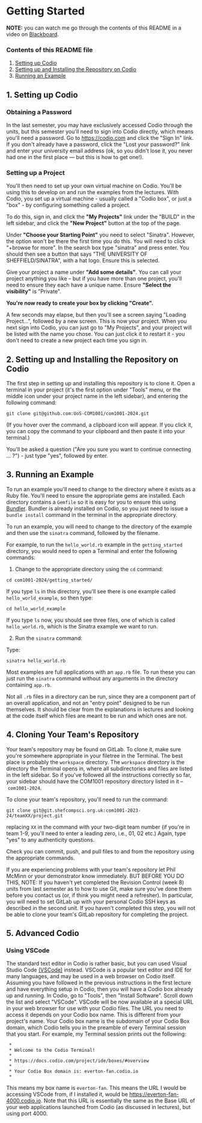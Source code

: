# Getting Started

**NOTE:** you can watch me go through the contents of this README in a video on [Blackboard]().

### Contents of this README file

1. [Setting up Codio](#1-setting-up-codio)
2. [Setting up and Installing the Repository on Codio](#2-setting-up-and-installing-the-repository-on-codio)
3. [Running an Example](#3-running-an-example)

## 1. Setting up Codio

### Obtaining a Password

In the last semester, you may have exclusively accessed Codio through the units, but this semester you'll need to sign into Codio directly, which means you'll need a password. Go to https://codio.com and click the "Sign In" link. If you don't already have a
password, click the "Lost your password?" link and enter your university email address (ok, so you didn't lose it, you never had one in the first place — but this is how to get one!).

### Setting up a Project

You'll then need to set up your own virtual machine on Codio. You'll be using this to develop on and run the examples from the lectures. With Codio, you set up a virtual machine - usually called a "Codio box", or just a "box" - by configuring something called a project. 

To do this, sign in, and click the  **"My Projects"** link under the "BUILD" in the left sidebar, and click the **"New Project"** button at the top of the page. 

Under **"Choose your Starting Point"** you need to select "Sinatra". However, the option won't be there the first time you do this. You will need to click "+browse for more". In the search box type "sinatra" and press enter. You should then see a button that says "THE UNIVERSITY OF SHEFFIELD/SINATRA", with a hat logo. Ensure this is selected. 

Give your project a name under **"Add some details"**. You can call your project anything you like – but if you have more than one project, you'll need to ensure they each have a unique name.  Ensure **"Select the visibility"** is "Private".

**You're now ready to create your box by clicking "Create".**

A few seconds may elapse, but then you'll see a screen saying "Loading Project...", followed by a new screen. This is now your project. When you next sign into Codio, you can just go to "My Projects", and your project will be listed with the name you chose. You can just click it to restart it - you don't need to create a new project each time you sign in. 

## 2. Setting up and Installing the Repository on Codio

The first step in setting up and installing this repository is to clone it. Open a terminal in your project (it's the first option under "Tools" menu, or the middle icon under your project name in the left sidebar), and entering
the following command:

```console
git clone git@github.com:UoS-COM1001/com1001-2024.git
```

(If you hover over the command, a clipboard icon will appear. If you click it, you can copy the command to your clipboard and then paste it into your terminal.)

You'll be asked a question ("Are you sure you want to continue connecting ... ?") - just type "yes", followed by enter.

## 3. Running an Example

To run an example you'll need to change to the directory where it exists as a Ruby file. You'll need to ensure the appropriate gems are installed. Each directory contains a `Gemfile` so it is easy for you to ensure this using [Bundler](https://bundler.io). Bundler is already installed on Codio, so you just need to issue a `bundle install` command in the terminal in the appropriate directory. 

To run an example, you will need to change to the directory of the example and then use the `sinatra` command, followed by the filename.

For example, to run the `hello_world.rb` example in the ``getting_started``
directory, you would need to open a Terminal and enter the following commands:

1) Change to the appropriate directory using the `cd` command:

```console
cd com1001-2024/getting_started/
```

If you type `ls` in this directory, you'll see there is one example called `hello_world_example`, so then type:

```console
cd hello_world_example
```

If you type `ls` now, you should see three files, one of which is called `hello_world.rb`, which is the Sinatra example we want to run. 

2) Run the `sinatra` command:

Type:

```console
sinatra hello_world.rb
```

Most examples are full applications with an `app.rb` file. To run these you can just run the `sinatra` command without any arguments in the directory containing `app.rb`.

Not all `.rb` files in a directory can be run, since they are a component part of an overall application, and not an "entry point" designed to be run themselves. It should be clear from the explanations in lectures and looking at the code itself which files are meant to be run and which ones are not.

## 4. Cloning Your Team's Repository

Your team's repository may be found on GitLab. To clone it, make sure you're somewhere appropriate in your filetree in the Terminal. The best place is probably the `workspace` directory. The `workspace` directory is the directory the Terminal opens in, where all subdirectories and files are listed in the left sidebar. So if you've followed all the instructions correctly so far, your sidebar should have the COM1001 repository directory listed in it – `com1001-2024`.

To clone your team's repository, you'll need to run the command:

```console
git clone git@git.shefcompsci.org.uk:com1001-2023-24/teamXX/project.git
```

replacing `XX` in the command with your two-digit team number (if you're in team 1-9, you'll need to enter a leading zero, i.e., 01, 02 etc.) Again, type "yes" to any authenticity questions. 

Check you can commit, push, and pull files to and from the repository using the appropriate commands.

If you are experiencing problems with your team's repository let Phil McMinn or your demonstrator know immediately. BUT BEFORE YOU DO THIS, NOTE: If you haven't yet completed the Revision Control (week 8) units from last semester as to how to use Git, make sure you've done them before you contact us (or, if think you might need a refresher). In particular, you will need to set GitLab up with your personal Codio SSH keys as described in the second unit. If you haven't completed this step, you will not be able to clone your team's GitLab repository for completing the project. 

## 5. Advanced Codio

### Using VSCode

The standard text editor in Codio is rather basic, but you can used Visual Studio Code [(VSCode)](https://code.visualstudio.com) instead. VSCode is a popular text editor and IDE for many languages, and may be used in a web browser on Codio itself. Assuming you have followed in the previous instructions in the first lecture and have everything setup in Codio, then you will have a Codio box already up and running. In Codio, go to "Tools", then "Install Software". Scroll down the list and select "VSCode". VSCode will be now available at a special URL in your web browser for use with your Codio files. The URL you need to access it depends on your Codio box name. This is different from your project's name. Your Codio box name is the subdomain of your Codio Box domain, which Codio tells you in the preamble of every Terminal session that you start. For example, my Terminal session prints out the following:

```
 *
 * Welcome to the Codio Terminal!
 *
 * https://docs.codio.com/project/ide/boxes/#overview
 *
 * Your Codio Box domain is: everton-fan.codio.io
 *
```

This means my box name is ``everton-fan``. This means the URL I would be accessing VSCode from, if I installed it, would be https://everton-fan-4000.codio.io. Note that this URL is essentially the same as the Base URL of your web applications launched from Codio (as discussed in lectures), but using port 4000.



